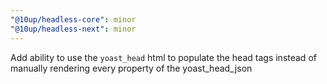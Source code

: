 ```yaml
---
"@10up/headless-core": minor
"@10up/headless-next": minor
---
```


Add ability to use the `yoast_head` html to populate the head tags instead of manually rendering every property of the yoast_head_json
